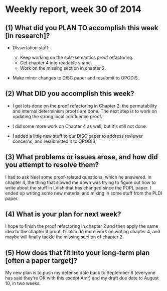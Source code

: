 # Weekly report, week 30 of 2014

## (1) What did you PLAN TO accomplish this week [in research]?

  * Dissertation stuff:
    - Keep working on the split-semantics proof refactoring.
    - Get chapter 4 into readable shape.
    - Work on the missing section in chapter 2.

  * Make minor changes to DISC paper and resubmit to OPODIS.

## (2) What DID you accomplish this week?

- I got lots done on the proof refactoring in Chapter 2: the
permutability and internal determinism proofs are done.  The next step
is to work on updating the strong local confluence proof.

- I did some more work on Chapter 4 as well, but it's still not done.

- I added a little new stuff to our DISC paper to address reviewer
  concerns, and resubmitted it to OPODIS.

## (3) What problems or issues arose, and how did you attempt to resolve them?

I had to ask Neel some proof-related questions, which he answered.  In
chapter 4, the thing that slowed me down was trying to figure out how
to write about the stuff in LVish that has changed since the POPL
paper.  I ended up writing some new material and mixing in some stuff
from the PLDI paper.

## (4) What is your plan for next week?

I hope to finish the proof refactoring in chapter 2 and then apply the
same idea to the chapter 3 proof.  I'll also do more work on writing
chapter 4, and maybe will finally tackle the missing section of
chapter 2.

## (5) How does that fit into your long-term plan [often a paper target]?

My new plan is to push my defense date back to September 8 (everyone
has said they're OK with this except Amr) and my draft due date to
August 10, in two weeks.

